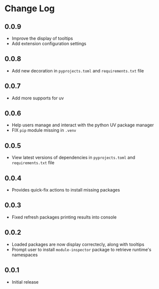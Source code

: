 # Change Log

## 0.0.9

- Improve the display of tooltips
- Add extension configuration settings

## 0.0.8

- Add new decoration in `pyprojects.toml` and `requirements.txt` file

## 0.0.7

- Add more supports for uv

## 0.0.6

- Help users manage and interact with the python UV package manager
- FIX `pip` module missing in `.venv`

## 0.0.5

- View latest versions of dependencies in `pyprojects.toml` and `requirements.txt` file

## 0.0.4

- Provides quick-fix actions to install missing packages

## 0.0.3

- Fixed refresh packages printing results into console

## 0.0.2

- Loaded packages are now display correctecly, along with tooltips
- Prompt user to install `module-inspector` package to retrieve runtime's namespaces

## 0.0.1

- Initial release